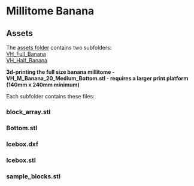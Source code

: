 # Millitome Banana

## Assets

The [assets folder](https://github.com/hubmapconsortium/hra-millitome-generator/tree/pbi-banana-ccf/Assets) contains two subfolders:<br> 
[VH_Full_Banana](https://github.com/hubmapconsortium/hra-millitome-generator/tree/pbi-banana-ccf/Assets/VH_Full_Banana)<br>
[VH_Half_Banana](https://github.com/hubmapconsortium/hra-millitome-generator/tree/pbi-banana-ccf/Assets/VH_Half_Banana)<br>

**3d-printing the full size banana millitome - VH_M_Banana_20_Medium_Bottom.stl - requires a larger print platform (140mm x 240mm minimum)**

Each subfolder contains these files:

### block_array.stl

### Bottom.stl
### Icebox.dxf
### Icebox.stl
### sample_blocks.stl



